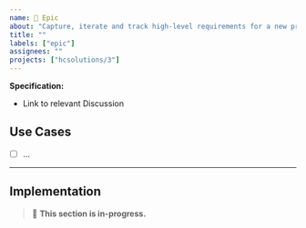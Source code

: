 ```yaml
---
name: 🌈 Epic
about: "Capture, iterate and track high-level requirements for a new project or module"
title: ""
labels: ["epic"]
assignees: ""
projects: ["hcsolutions/3"]
---
```


**Specification:**
- Link to relevant Discussion

## Use Cases

- [ ] ...

---
## Implementation

> 🚧 **This section is in-progress.**

<!-- 
Provide detailed guidance or rough notes regarding the technical requirements and implementation of **each use case** specified above.

This section is intended as a temporary space to iterate on the technical minutiae prior to issue creation. When creating the issues, the details here should be transfered into the body of the relevent issue.
-->

<!--
### [[ USE CASE 1 ]]

**Prerequisites:**
  - [Foo](https://github.com/hcsolutions/careportal/discussions/9999)
  - #9999

**Action(s):** `foo#index`
-->
